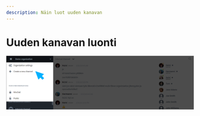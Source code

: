 ```yaml
---
description: Näin luot uuden kanavan
---
```


# Uuden kanavan luonti

![](../.gitbook/assets/sidebar-menus-1.png)

